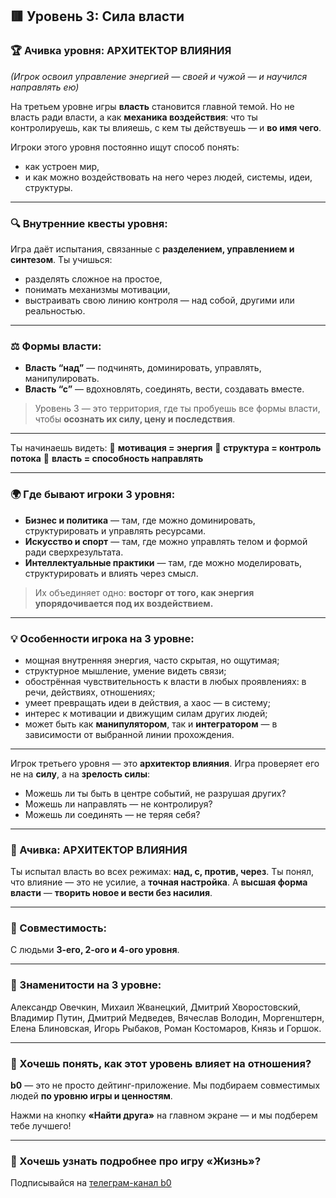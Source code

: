 ## 🟥 Уровень 3: Сила власти

### 🏆 Ачивка уровня: **АРХИТЕКТОР ВЛИЯНИЯ**

*(Игрок освоил управление энергией — своей и чужой — и научился направлять ею)*

На третьем уровне игры **власть** становится главной темой.
Но не власть ради власти, а как **механика воздействия**:
что ты контролируешь, как ты влияешь, с кем ты действуешь — и **во имя чего**.

Игроки этого уровня постоянно ищут способ понять:

* как устроен мир,
* и как можно воздействовать на него через людей, системы, идеи, структуры.

---

### 🔍 Внутренние квесты уровня:

Игра даёт испытания, связанные с **разделением, управлением и синтезом**.
Ты учишься:

* разделять сложное на простое,
* понимать механизмы мотивации,
* выстраивать свою линию контроля — над собой, другими или реальностью.

---

### ⚖️ Формы власти:

* **Власть “над”** — подчинять, доминировать, управлять, манипулировать.
* **Власть “с”** — вдохновлять, соединять, вести, создавать вместе.

> Уровень 3 — это территория, где ты пробуешь все формы власти,
> чтобы **осознать их силу, цену и последствия**.

---

Ты начинаешь видеть:
📍 **мотивация = энергия**
📍 **структура = контроль потока**
📍 **власть = способность направлять**

---

### 🌍 Где бывают игроки 3 уровня:

* **Бизнес и политика** — там, где можно доминировать, структурировать и управлять ресурсами.
* **Искусство и спорт** — там, где можно управлять телом и формой ради сверхрезультата.
* **Интеллектуальные практики** — там, где можно моделировать, структурировать и влиять через смысл.

> Их объединяет одно: **восторг от того, как энергия упорядочивается под их воздействием.**

---

### 💡 Особенности игрока на 3 уровне:

* мощная внутренняя энергия, часто скрытая, но ощутимая;
* структурное мышление, умение видеть связи;
* обострённая чувствительность к власти в любых проявлениях: в речи, действиях, отношениях;
* умеет превращать идеи в действия, а хаос — в систему;
* интерес к мотивации и движущим силам других людей;
* может быть как **манипулятором**, так и **интегратором** — в зависимости от выбранной линии прохождения.

---

Игрок третьего уровня — это **архитектор влияния**.
Игра проверяет его не на **силу**, а на **зрелость силы**:

* Можешь ли ты быть в центре событий, не разрушая других?
* Можешь ли направлять — не контролируя?
* Можешь ли соединять — не теряя себя?

---

### 🏁 Ачивка: **АРХИТЕКТОР ВЛИЯНИЯ**

Ты испытал власть во всех режимах: **над, с, против, через**.
Ты понял, что влияние — это не усилие, а **точная настройка**.
А **высшая форма власти** — **творить новое и вести без насилия**.

---

### 🤝 Совместимость:

С людьми **3-его, 2-ого и 4-ого уровня**.

---

### 🌟 Знаменитости на 3 уровне:

Александр Овечкин, Михаил Жванецкий, Дмитрий Хворостовский,
Владимир Путин, Дмитрий Медведев, Вячеслав Володин,
Моргенштерн, Елена Блиновская, Игорь Рыбаков,
Роман Костомаров, Князь и Горшок.

---

### 🧭 Хочешь понять, как этот уровень влияет на отношения?

**b0** — это не просто дейтинг-приложение.
Мы подбираем совместимых людей **по уровню игры и ценностям**.

Нажми на кнопку **«Найти друга»** на главном экране — и мы подберем тебе лучшего!

---

### 📲 Хочешь узнать подробнее про игру «Жизнь»?

Подписывайся на [телеграм-канал b0](https://t.me/bo_app)